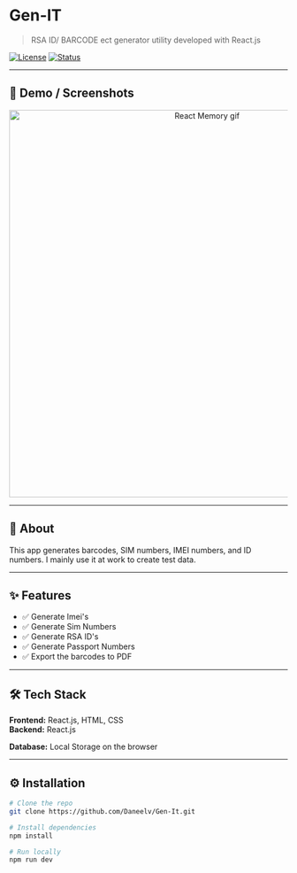 # Gen-IT

> RSA ID/ BARCODE ect generator utility developed with React.js

[![License](https://img.shields.io/badge/license-MIT-blue.svg)](LICENSE)
[![Status](https://img.shields.io/badge/status-repo%20only-active.svg)]()

---

## 📸 Demo / Screenshots

<p align="center">
  <img src="Docs/React Memory.gif" alt="React Memory gif" width="700">
  
</p>

---

## 📜 About

This app generates barcodes, SIM numbers, IMEI numbers, and ID numbers. 
I mainly use it at work to create test data.

---

## ✨ Features

- ✅ Generate Imei's
- ✅ Generate Sim Numbers
- ✅ Generate RSA ID's
- ✅ Generate Passport Numbers
- ✅ Export the barcodes to PDF

---

## 🛠 Tech Stack

**Frontend:** React.js, HTML, CSS  
**Backend:** React.js

**Database:** Local Storage on the browser

---

## ⚙️ Installation

```bash
# Clone the repo
git clone https://github.com/Daneelv/Gen-It.git

# Install dependencies
npm install

# Run locally
npm run dev
```
